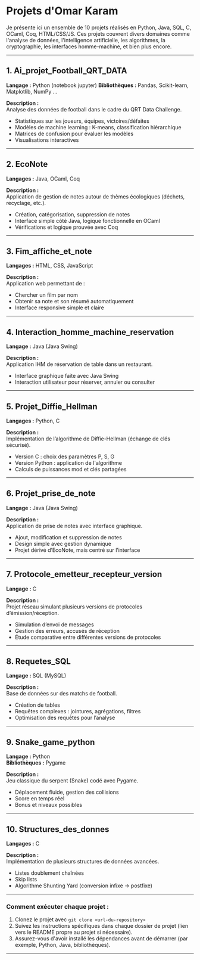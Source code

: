 # Projets d'Omar Karam

Je présente ici un ensemble de 10 projets réalisés en Python, Java, SQL, C, OCaml, Coq, HTML/CSS/JS. Ces projets couvrent divers domaines comme l'analyse de données, l'intelligence artificielle, les algorithmes, la cryptographie, les interfaces homme-machine, et bien plus encore.

---

## 1. Ai_projet_Football_QRT_DATA
**Langage :** Python (notebook jupyter) 
**Bibliothèques :** Pandas, Scikit-learn, Matplotlib, NumPy ...

**Description :**  
Analyse des données de football dans le cadre du QRT Data Challenge.  
- Statistiques sur les joueurs, équipes, victoires/défaites  
- Modèles de machine learning : K-means, classification hiérarchique  
- Matrices de confusion pour évaluer les modèles  
- Visualisations interactives

---

## 2. EcoNote
**Langages :** Java, OCaml, Coq  

**Description :**  
Application de gestion de notes autour de thèmes écologiques (déchets, recyclage, etc.).  
- Création, catégorisation, suppression de notes  
- Interface simple côté Java, logique fonctionnelle en OCaml  
- Vérifications et logique prouvée avec Coq

---

## 3. Fim_affiche_et_note
**Langages :** HTML, CSS, JavaScript  

**Description :**  
 Application web permettant de :  
- Chercher un film par nom  
- Obtenir sa note et son résumé automatiquement  
- Interface responsive simple et claire

---

## 4. Interaction_homme_machine_reservation
**Langage :** Java (Java Swing)  

**Description :**  
Application IHM de réservation de table dans un restaurant.  
- Interface graphique faite avec Java Swing  
- Interaction utilisateur pour réserver, annuler ou consulter

---

## 5. Projet_Diffie_Hellman
**Langages :** Python, C  

**Description :**  
Implémentation de l’algorithme de Diffie-Hellman (échange de clés sécurisé).  
- Version C : choix des paramètres P, S, G  
- Version Python : application de l'algorithme  
- Calculs de puissances mod et clés partagées

---

## 6. Projet_prise_de_note
**Langage :** Java (Java Swing)  

**Description :**  
Application de prise de notes avec interface graphique.  
- Ajout, modification et suppression de notes  
- Design simple avec gestion dynamique  
- Projet dérivé d’EcoNote, mais centré sur l’interface

---

## 7. Protocole_emetteur_recepteur_version
**Langage :** C  

**Description :**  
Projet réseau simulant plusieurs versions de protocoles d’émission/réception.  
- Simulation d’envoi de messages  
- Gestion des erreurs, accusés de réception  
- Étude comparative entre différentes versions de protocoles

---

## 8. Requetes_SQL
**Langage :** SQL (MySQL)  

**Description :**  
Base de données sur des matchs de football.  
- Création de tables  
- Requêtes complexes : jointures, agrégations, filtres  
- Optimisation des requêtes pour l’analyse

---

## 9. Snake_game_python
**Langage :** Python  
**Bibliothèques :** Pygame  

**Description :**  
Jeu classique du serpent (Snake) codé avec Pygame.  
- Déplacement fluide, gestion des collisions  
- Score en temps réel  
- Bonus et niveaux possibles

---

## 10. Structures_des_donnes
**Langages :** C  

**Description :**  
Implémentation de plusieurs structures de données avancées.  
- Listes doublement chaînées  
- Skip lists  
- Algorithme Shunting Yard (conversion infixe → postfixe)

---

### Comment exécuter chaque projet :
1. Clonez le projet avec `git clone <url-du-repository>`
2. Suivez les instructions spécifiques dans chaque dossier de projet (lien vers le README propre au projet si nécessaire).
3. Assurez-vous d'avoir installé les dépendances avant de démarrer (par exemple, Python, Java, bibliothèques).

---
